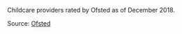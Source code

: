 Childcare providers rated by Ofsted as of December 2018.

Source: <a href="https://www.gov.uk/government/statistics/childcare-providers-and-inspections-as-at-31-december-2018" target="_blank">Ofsted</a>

